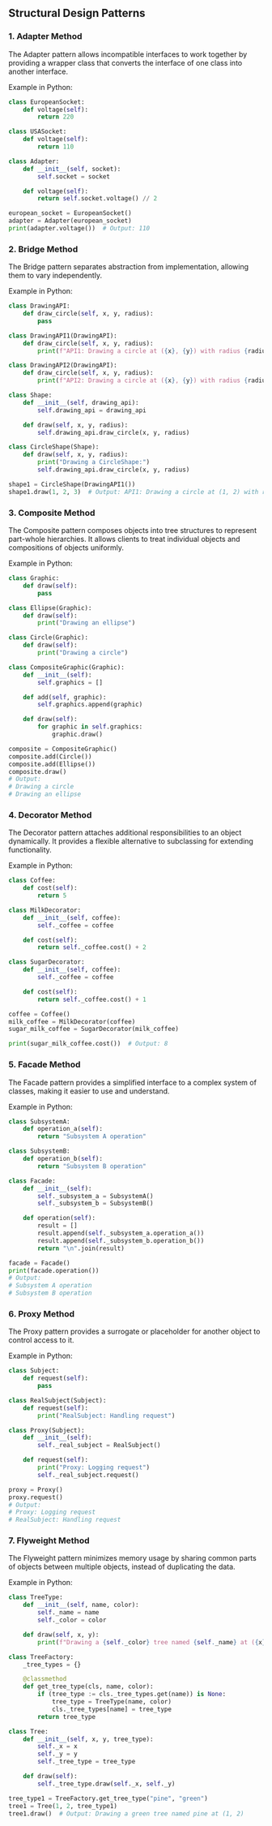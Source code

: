 ## Structural Design Patterns

<a name="Adapter-Method"></a>

### 1. Adapter Method

The Adapter pattern allows incompatible interfaces to work together by providing a wrapper class that converts the interface of one class into another interface.

Example in Python:

```python
class EuropeanSocket:
    def voltage(self):
        return 220

class USASocket:
    def voltage(self):
        return 110

class Adapter:
    def __init__(self, socket):
        self.socket = socket

    def voltage(self):
        return self.socket.voltage() // 2

european_socket = EuropeanSocket()
adapter = Adapter(european_socket)
print(adapter.voltage())  # Output: 110
```

<a name="Bridge-Method"></a>

### 2. Bridge Method

The Bridge pattern separates abstraction from implementation, allowing them to vary independently.

Example in Python:

```python
class DrawingAPI:
    def draw_circle(self, x, y, radius):
        pass

class DrawingAPI1(DrawingAPI):
    def draw_circle(self, x, y, radius):
        print(f"API1: Drawing a circle at ({x}, {y}) with radius {radius}")

class DrawingAPI2(DrawingAPI):
    def draw_circle(self, x, y, radius):
        print(f"API2: Drawing a circle at ({x}, {y}) with radius {radius}")

class Shape:
    def __init__(self, drawing_api):
        self.drawing_api = drawing_api

    def draw(self, x, y, radius):
        self.drawing_api.draw_circle(x, y, radius)

class CircleShape(Shape):
    def draw(self, x, y, radius):
        print("Drawing a CircleShape:")
        self.drawing_api.draw_circle(x, y, radius)

shape1 = CircleShape(DrawingAPI1())
shape1.draw(1, 2, 3)  # Output: API1: Drawing a circle at (1, 2) with radius 3
```

<a name="Composite-Method"></a>

### 3. Composite Method

The Composite pattern composes objects into tree structures to represent part-whole hierarchies. It allows clients to treat individual objects and compositions of objects uniformly.

Example in Python:

```python
class Graphic:
    def draw(self):
        pass

class Ellipse(Graphic):
    def draw(self):
        print("Drawing an ellipse")

class Circle(Graphic):
    def draw(self):
        print("Drawing a circle")

class CompositeGraphic(Graphic):
    def __init__(self):
        self.graphics = []

    def add(self, graphic):
        self.graphics.append(graphic)

    def draw(self):
        for graphic in self.graphics:
            graphic.draw()

composite = CompositeGraphic()
composite.add(Circle())
composite.add(Ellipse())
composite.draw()
# Output:
# Drawing a circle
# Drawing an ellipse
```

<a name="Decorator-Method"></a>

### 4. Decorator Method

The Decorator pattern attaches additional responsibilities to an object dynamically. It provides a flexible alternative to subclassing for extending functionality.

Example in Python:

```python
class Coffee:
    def cost(self):
        return 5

class MilkDecorator:
    def __init__(self, coffee):
        self._coffee = coffee

    def cost(self):
        return self._coffee.cost() + 2

class SugarDecorator:
    def __init__(self, coffee):
        self._coffee = coffee

    def cost(self):
        return self._coffee.cost() + 1

coffee = Coffee()
milk_coffee = MilkDecorator(coffee)
sugar_milk_coffee = SugarDecorator(milk_coffee)

print(sugar_milk_coffee.cost())  # Output: 8
```

<a name="Facade-Method"></a>

### 5. Facade Method

The Facade pattern provides a simplified interface to a complex system of classes, making it easier to use and understand.

Example in Python:

```python
class SubsystemA:
    def operation_a(self):
        return "Subsystem A operation"

class SubsystemB:
    def operation_b(self):
        return "Subsystem B operation"

class Facade:
    def __init__(self):
        self._subsystem_a = SubsystemA()
        self._subsystem_b = SubsystemB()

    def operation(self):
        result = []
        result.append(self._subsystem_a.operation_a())
        result.append(self._subsystem_b.operation_b())
        return "\n".join(result)

facade = Facade()
print(facade.operation())
# Output:
# Subsystem A operation
# Subsystem B operation
```

<a name="Proxy-Method"></a>

### 6. Proxy Method

The Proxy pattern provides a surrogate or placeholder for another object to control access to it.

Example in Python:

```python
class Subject:
    def request(self):
        pass

class RealSubject(Subject):
    def request(self):
        print("RealSubject: Handling request")

class Proxy(Subject):
    def __init__(self):
        self._real_subject = RealSubject()

    def request(self):
        print("Proxy: Logging request")
        self._real_subject.request()

proxy = Proxy()
proxy.request()
# Output:
# Proxy: Logging request
# RealSubject: Handling request
```

<a name="Flyweight-Method"></a>

### 7. Flyweight Method

The Flyweight pattern minimizes memory usage by sharing common parts of objects between multiple objects, instead of duplicating the data.

Example in Python:

```python
class TreeType:
    def __init__(self, name, color):
        self._name = name
        self._color = color

    def draw(self, x, y):
        print(f"Drawing a {self._color} tree named {self._name} at ({x}, {y})")

class TreeFactory:
    _tree_types = {}

    @classmethod
    def get_tree_type(cls, name, color):
        if (tree_type := cls._tree_types.get(name)) is None:
            tree_type = TreeType(name, color)
            cls._tree_types[name] = tree_type
        return tree_type

class Tree:
    def __init__(self, x, y, tree_type):
        self._x = x
        self._y = y
        self._tree_type = tree_type

    def draw(self):
        self._tree_type.draw(self._x, self._y)

tree_type1 = TreeFactory.get_tree_type("pine", "green")
tree1 = Tree(1, 2, tree_type1)
tree1.draw()  # Output: Drawing a green tree named pine at (1, 2)
```
